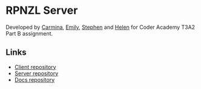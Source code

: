 # RPNZL Server

Developed by [Carmina](https://github.com/CarminaF), [Emily](https://github.com/e-mehegan), [Stephen](https://github.com/StevieG46) and [Helen](https://github.com/hotteok219) for Coder Academy T3A2 Part B assignment.

## Links

- [Client repository](https://github.com/CA-RPNZL/rpnzl-client)
- [Server repository](https://github.com/CA-RPNZL/rpnzl-server)
- [Docs repository](https://github.com/CA-RPNZL/rpnzl-docs)